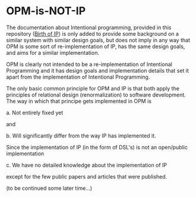 # OPM-is-NOT-IP

The documentation about Intentional programming, provided in this repository ([Birth of IP](birth_of_IP.pdf)) is only added 
to provide some background on a similar system with similar design goals, but does not imply in any way that OPM is some sort of 
re-implementation of IP, has the same design goals, and aims for a similar implementation.

OPM is clearly not intended to be a re-implementation of Intentional Programming and it has design goals and implementation details 
that set it apart from the implementation of Intentional Programming.

The only basic common principle for OPM and IP is that both apply the principles of relational design (renormalization) to software development.
The way in which that principe gets implemented in OPM is 

a. Not entirely fixed yet

and 

b. Will significantly differ from the way IP has implemented it.

Since the implementation of IP (in the form of DSL's) is not an open/public implementation 

c. We have no detailed knowledge about the implementation of IP

except for the few public papers and articles that were published.


(to be continued some later time...)
